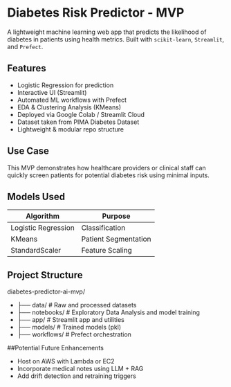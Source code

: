 # Diabetes Risk Predictor - MVP
A lightweight machine learning web app that predicts the likelihood of diabetes in patients using health metrics. Built with `scikit-learn`, `Streamlit`, and `Prefect`.

## Features

- Logistic Regression for prediction
- Interactive UI (Streamlit)
- Automated ML workflows with Prefect
- EDA & Clustering Analysis (KMeans)
- Deployed via Google Colab / Streamlit Cloud
- Dataset taken from PIMA Diabetes Dataset
- Lightweight & modular repo structure

## Use Case

This MVP demonstrates how healthcare providers or clinical staff can quickly screen patients for potential diabetes risk using minimal inputs.

## Models Used

| Algorithm           | Purpose            |
|---------------------|--------------------|
| Logistic Regression | Classification     |
| KMeans              | Patient Segmentation |
| StandardScaler      | Feature Scaling    |

## Project Structure

diabetes-predictor-ai-mvp/
- ├── data/               # Raw and processed datasets
- ├── notebooks/          # Exploratory Data Analysis and model training
- ├── app/                # Streamlit app and utilities
- ├── models/             # Trained models (pkl)
- ├── workflows/          # Prefect orchestration

##Potential Future Enhancements
- Host on AWS with Lambda or EC2
- Incorporate medical notes using LLM + RAG
- Add drift detection and retraining triggers

